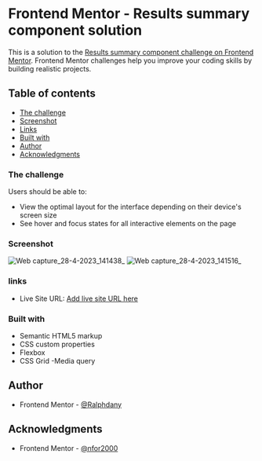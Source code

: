 # Frontend Mentor - Results summary component solution

This is a solution to the [Results summary component challenge on Frontend Mentor](https://www.frontendmentor.io/challenges/results-summary-component-CE_K6s0maV). Frontend Mentor challenges help you improve your coding skills by building realistic projects. 

## Table of contents

  - [The challenge](#the-challenge)
  - [Screenshot](#screenshot)
  - [Links](#links)
  - [Built with](#built-with)
- [Author](#author)
- [Acknowledgments](#acknowledgments)


### The challenge

Users should be able to:

- View the optimal layout for the interface depending on their device's screen size
- See hover and focus states for all interactive elements on the page

### Screenshot
![Web capture_28-4-2023_141438_](https://user-images.githubusercontent.com/131779330/235144864-95f5e5ba-d197-42f3-8de2-04de99087717.jpeg)
![Web capture_28-4-2023_141516_](https://user-images.githubusercontent.com/131779330/235144969-9551d5bf-4f35-4886-8338-66b33218da4c.jpeg)
### links

- Live Site URL: [Add live site URL here](https://your-live-site-url.com)

### Built with

- Semantic HTML5 markup
- CSS custom properties
- Flexbox
- CSS Grid
-Media query

## Author

- Frontend Mentor - [@Ralphdany](https://www.frontendmentor.io/profile/Ralphdany)


## Acknowledgments
- Frontend Mentor - [@nfor2000](https://www.frontendmentor.io/profile/nfor2000)
